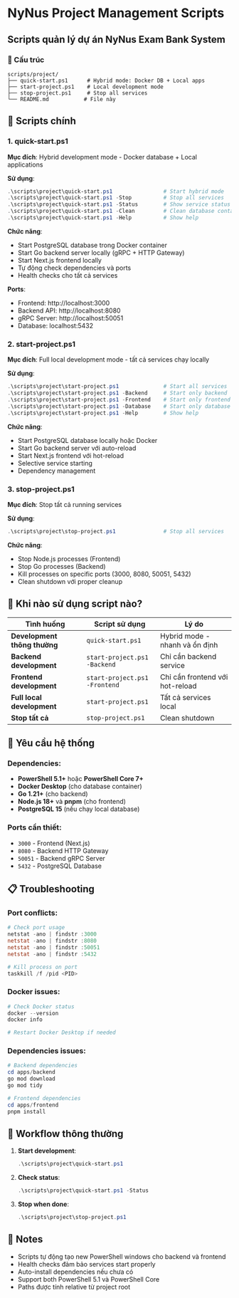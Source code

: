 # NyNus Project Management Scripts
## Scripts quản lý dự án NyNus Exam Bank System

### 📁 Cấu trúc
```
scripts/project/
├── quick-start.ps1      # Hybrid mode: Docker DB + Local apps
├── start-project.ps1    # Local development mode
├── stop-project.ps1     # Stop all services
└── README.md           # File này
```

## 🚀 Scripts chính

### **1. quick-start.ps1**
**Mục đích**: Hybrid development mode - Docker database + Local applications

**Sử dụng**:
```powershell
.\scripts\project\quick-start.ps1                # Start hybrid mode
.\scripts\project\quick-start.ps1 -Stop          # Stop all services
.\scripts\project\quick-start.ps1 -Status        # Show service status
.\scripts\project\quick-start.ps1 -Clean         # Clean database container
.\scripts\project\quick-start.ps1 -Help          # Show help
```

**Chức năng**:
- Start PostgreSQL database trong Docker container
- Start Go backend server locally (gRPC + HTTP Gateway)
- Start Next.js frontend locally
- Tự động check dependencies và ports
- Health checks cho tất cả services

**Ports**:
- Frontend: http://localhost:3000
- Backend API: http://localhost:8080
- gRPC Server: http://localhost:50051
- Database: localhost:5432

### **2. start-project.ps1**
**Mục đích**: Full local development mode - tất cả services chạy locally

**Sử dụng**:
```powershell
.\scripts\project\start-project.ps1              # Start all services
.\scripts\project\start-project.ps1 -Backend     # Start only backend
.\scripts\project\start-project.ps1 -Frontend    # Start only frontend
.\scripts\project\start-project.ps1 -Database    # Start only database
.\scripts\project\start-project.ps1 -Help        # Show help
```

**Chức năng**:
- Start PostgreSQL database locally hoặc Docker
- Start Go backend server với auto-reload
- Start Next.js frontend với hot-reload
- Selective service starting
- Dependency management

### **3. stop-project.ps1**
**Mục đích**: Stop tất cả running services

**Sử dụng**:
```powershell
.\scripts\project\stop-project.ps1               # Stop all services
```

**Chức năng**:
- Stop Node.js processes (Frontend)
- Stop Go processes (Backend)
- Kill processes on specific ports (3000, 8080, 50051, 5432)
- Clean shutdown với proper cleanup

## 🎯 Khi nào sử dụng script nào?

| Tình huống | Script sử dụng | Lý do |
|------------|----------------|-------|
| **Development thông thường** | `quick-start.ps1` | Hybrid mode - nhanh và ổn định |
| **Backend development** | `start-project.ps1 -Backend` | Chỉ cần backend service |
| **Frontend development** | `start-project.ps1 -Frontend` | Chỉ cần frontend với hot-reload |
| **Full local development** | `start-project.ps1` | Tất cả services local |
| **Stop tất cả** | `stop-project.ps1` | Clean shutdown |

## 🔧 Yêu cầu hệ thống

### **Dependencies**:
- **PowerShell 5.1+** hoặc **PowerShell Core 7+**
- **Docker Desktop** (cho database container)
- **Go 1.21+** (cho backend)
- **Node.js 18+** và **pnpm** (cho frontend)
- **PostgreSQL 15** (nếu chạy local database)

### **Ports cần thiết**:
- `3000` - Frontend (Next.js)
- `8080` - Backend HTTP Gateway
- `50051` - Backend gRPC Server
- `5432` - PostgreSQL Database

## 📋 Troubleshooting

### **Port conflicts**:
```powershell
# Check port usage
netstat -ano | findstr :3000
netstat -ano | findstr :8080
netstat -ano | findstr :50051
netstat -ano | findstr :5432

# Kill process on port
taskkill /f /pid <PID>
```

### **Docker issues**:
```powershell
# Check Docker status
docker --version
docker info

# Restart Docker Desktop if needed
```

### **Dependencies issues**:
```powershell
# Backend dependencies
cd apps/backend
go mod download
go mod tidy

# Frontend dependencies
cd apps/frontend
pnpm install
```

## 🔄 Workflow thông thường

1. **Start development**:
   ```powershell
   .\scripts\project\quick-start.ps1
   ```

2. **Check status**:
   ```powershell
   .\scripts\project\quick-start.ps1 -Status
   ```

3. **Stop when done**:
   ```powershell
   .\scripts\project\stop-project.ps1
   ```

## 📝 Notes

- Scripts tự động tạo new PowerShell windows cho backend và frontend
- Health checks đảm bảo services start properly
- Auto-install dependencies nếu chưa có
- Support both PowerShell 5.1 và PowerShell Core
- Paths được tính relative từ project root
